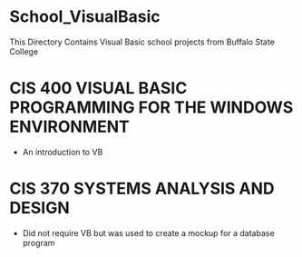 # School_VisualBasic
This Directory Contains Visual Basic school projects from Buffalo State College

# CIS 400 VISUAL BASIC PROGRAMMING FOR THE WINDOWS ENVIRONMENT
- An introduction to VB

# CIS 370 SYSTEMS ANALYSIS AND DESIGN
- Did not require VB but was used to create a mockup for a database program
